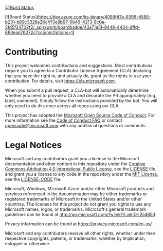 [![Build Status](https://dev.azure.com/Tailspin-kr/Space%20game%20-%20web%20-%20workflow/_apis/build/status/mslearn-tailspin-spacegame-web?branchName=main)](https://dev.azure.com/Tailspin-kr/Space%20game%20-%20web%20-%20workflow/_build/latest?definitionId=2&branchName=main)


[![Board Status](https://dev.azure.com/its-binary/4098f47e-9395-4588-b231-b89c3328a26c/f10e8b97-0b49-4213-8c0a-2fd5f34702f2/_apis/work/boardbadge/43a71e5f-9448-4404-9ffd-683ead76372c?columnOptions=1]

# Contributing

This project welcomes contributions and suggestions.  Most contributions require you to agree to a
Contributor License Agreement (CLA) declaring that you have the right to, and actually do, grant us
the rights to use your contribution. For details, visit https://cla.microsoft.com.

When you submit a pull request, a CLA-bot will automatically determine whether you need to provide
a CLA and decorate the PR appropriately (e.g., label, comment). Simply follow the instructions
provided by the bot. You will only need to do this once across all repos using our CLA.

This project has adopted the [Microsoft Open Source Code of Conduct](https://opensource.microsoft.com/codeofconduct/).
For more information see the [Code of Conduct FAQ](https://opensource.microsoft.com/codeofconduct/faq/) or
contact [opencode@microsoft.com](mailto:opencode@microsoft.com) with any additional questions or comments.

# Legal Notices

Microsoft and any contributors grant you a license to the Microsoft documentation and other content
in this repository under the [Creative Commons Attribution 4.0 International Public License](https://creativecommons.org/licenses/by/4.0/legalcode),
see the [LICENSE](LICENSE) file, and grant you a license to any code in the repository under the [MIT License](https://opensource.org/licenses/MIT), see the
[LICENSE-CODE](LICENSE-CODE) file.

Microsoft, Windows, Microsoft Azure and/or other Microsoft products and services referenced in the documentation
may be either trademarks or registered trademarks of Microsoft in the United States and/or other countries.
The licenses for this project do not grant you rights to use any Microsoft names, logos, or trademarks.
Microsoft's general trademark guidelines can be found at http://go.microsoft.com/fwlink/?LinkID=254653.

Privacy information can be found at https://privacy.microsoft.com/en-us/

Microsoft and any contributors reserve all other rights, whether under their respective copyrights, patents,
or trademarks, whether by implication, estoppel or otherwise.
